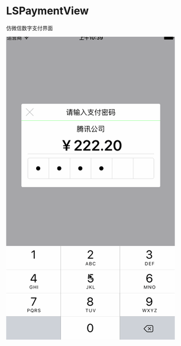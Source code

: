 # LSPaymentView
仿微信数字支付界面


![image](https://github.com/lsmakethebest/LSPaymentView/blob/master/images/show.gif)
